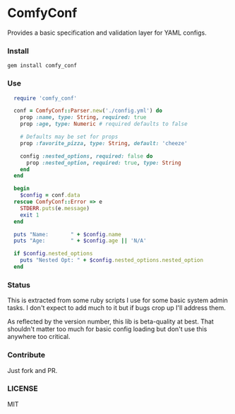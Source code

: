 # ComfyConf

Provides a basic specification and validation layer for YAML configs.

### Install

`gem install comfy_conf`

### Use

```ruby
  require 'comfy_conf'

  conf = ComfyConf::Parser.new('./config.yml') do
    prop :name, type: String, required: true
    prop :age, type: Numeric # required defaults to false

    # Defaults may be set for props
    prop :favorite_pizza, type: String, default: 'cheeze'

    config :nested_options, required: false do
      prop :nested_option, required: true, type: String
    end
  end

  begin
    $config = conf.data
  rescue ComfyConf::Error => e
    STDERR.puts(e.message)
    exit 1
  end

  puts "Name:       " + $config.name
  puts "Age:        " + $config.age || 'N/A'

  if $config.nested_options
    puts "Nested Opt: " + $config.nested_options.nested_option
  end
```

### Status

This is extracted from some ruby scripts I use for some basic system
admin tasks.  I don't expect to add much to it but if bugs crop up I'll
address them.

As reflected by the version number, this lib is beta-quality at best.  That
shouldn't matter too much for basic config loading but don't use this
anywhere too critical.

### Contribute

Just fork and PR.

### LICENSE

MIT

